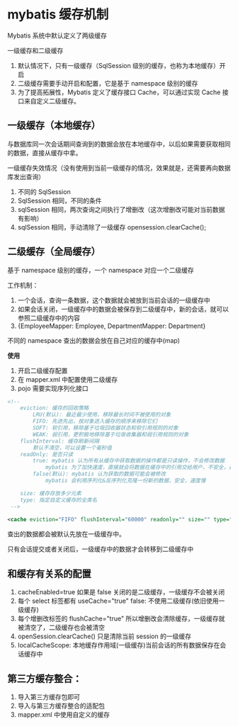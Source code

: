 # mybatis 缓存机制

Mybatis 系统中默认定义了两级缓存

一级缓存和二级缓存

1. 默认情况下，只有一级缓存（SqlSession 级别的缓存，也称为本地缓存）开启
2. 二级缓存需要手动开启和配置，它是基于 namespace 级别的缓存
3. 为了提高拓展性，Mybatis 定义了缓存接口 Cache，可以通过实现 Cache 接口来自定义二级缓存。

## 一级缓存（本地缓存）

与数据库同一次会话期间查询到的数据会放在本地缓存中，以后如果需要获取相同的数据，直接从缓存中拿。

一级缓存失效情况（没有使用到当前一级缓存的情况，效果就是，还需要再向数据库发出查询）
1. 不同的 SqlSession
2. SqlSession 相同，不同的条件
3. sqlSession 相同，两次查询之间执行了增删改（这次增删改可能对当前数据有影响）
4. sqlSession 相同，手动清除了一级缓存 opensession.clearCache();

## 二级缓存（全局缓存）

基于 namespace 级别的缓存，一个 namespace 对应一个二级缓存

工作机制：

1. 一个会话，查询一条数据，这个数据就会被放到当前会话的一级缓存中
2. 如果会话关闭，一级缓存中的数据会被保存到二级缓存中，新的会话，就可以参照二级缓存中的内容
3. {EmployeeMapper: Employee, DepartmentMapper: Department}
    
不同的 namespace 查出的数据会放在自己对应的缓存中(map)

**使用**
1. 开启二级缓存配置 <setting name="cacheEnabled" value="true">
2. 在 mapper.xml 中配置使用二级缓存 
3. pojo 需要实现序列化接口
        
```xml
<!-- 
    eviction: 缓存的回收策略
        LRU(默认): 最近最少使用，移除最长时间不被使用的对象
        FIFO: 先进先出，按对象进入缓存的顺序来移除它们
        SOFT: 软引用，移除基于垃圾回收器状态和软引用规则的对象
        WEAK: 弱引用，更积极地移除基于垃圾收集器和弱引用规则的对象
    flushInterval: 缓存刷新间隔
        默认不清空，可以设置一个毫秒值
    readOnly: 是否只读
        true: mybatis 认为所有从缓存中获取数据的操作都是只读操作，不会修改数据
            mybatis 为了加快速度，直接就会将数据在缓存中的引用交给用户，不安全，速度快
        false(默认): mybatis 认为获取的数据可能会被修改
            mybatis 会利用序列化&反序列化克隆一份新的数据，安全，速度慢

    size: 缓存存放多少元素
    type: 指定自定义缓存的全类名
 -->
 
<cache eviction="FIFO" flushInterval="60000" readonly="" size="" type=""></cache>
```

查出的数据都会被默认先放在一级缓存中。

只有会话提交或者关闭后，一级缓存中的数据才会转移到二级缓存中

## 和缓存有关系的配置

1. cacheEnabled=true 如果是 false 关闭的是二级缓存，一级缓存不会被关闭
2. 每个 select 标签都有 useCache="true"
    false: 不使用二级缓存(依旧使用一级缓存)
3. 每个增删改标签的 flushCache="true"
    所以增删改会清除缓存，一级缓存就被清空了，二级缓存也会被清空
4. openSession.clearCache() 只是清除当前 session 的一级缓存
5. localCacheScope: 本地缓存作用域(一级缓存)当前会话的所有数据保存在会话缓存中

## 第三方缓存整合：

1. 导入第三方缓存包即可
2. 导入与第三方缓存整合的适配包
3. mapper.xml 中使用自定义的缓存


